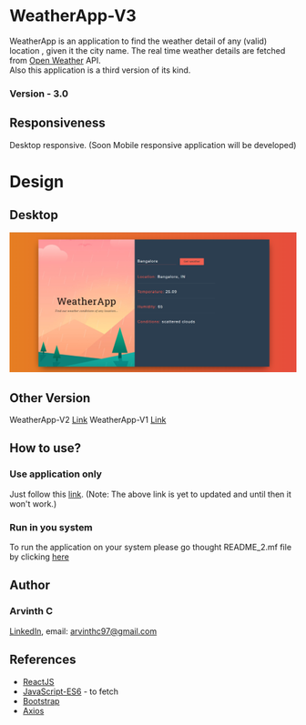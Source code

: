# WeatherApp-V3

WeatherApp is an application to find the weather detail of any (valid) location , given it the city name. The real time weather details are fetched from [Open Weather](https://openweathermap.org/api) API.    
Also this application is a third version of its kind.
### Version - 3.0

## Responsiveness
Desktop responsive.
(Soon Mobile responsive application will be developed)

# Design
## Desktop
![Desktop Layout](https://github.com/ArvinthC3000/weatherapp-react/blob/master/src/img/Desktop.png)

## Other Version
WeatherApp-V2 [Link](https://github.com/ArvinthC3000/WeatherApp-V2)
WeatherApp-V1 [Link](https://github.com/ArvinthC3000/WeatherApp)

## How to use?
### Use application only
Just follow this [link](#).
(Note: The above link is yet to updated and until then it won't work.)

### Run in you system
To run the application on your system please go thought README_2.mf file by clicking [here](https://github.com/ArvinthC3000/weatherapp-react/blob/master/README_2.md)

## Author
### Arvinth C    
[LinkedIn](https://www.linkedin.com/in/arvinth-chandrasekharan-64236a79), 
email: arvinthc97@gmail.com

## References
* [ReactJS](https://reactjs.org/docs/getting-started.html)
* [JavaScript-ES6](https://scotch.io/tutorials/how-to-use-the-javascript-fetch-api-to-get-data) - to fetch
* [Bootstrap](https://getbootstrap.com/docs/4.4/getting-started/introduction/)
* [Axios](https://www.npmjs.com/package/axios)